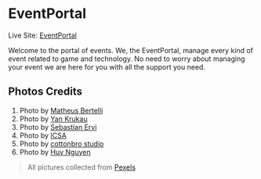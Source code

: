 # EventPortal
Live Site: [EventPortal](https://eventportal-5fbab.web.app)

Welcome to the portal of events.
We, the EventPortal, manage every kind of event related to game and technology.
No need to worry about managing your event we are here for you with all the support you need.


## Photos Credits
1. Photo by [Matheus Bertelli](https://www.pexels.com/photo/group-of-people-standing-inside-room-2608517/)
2. Photo by [Yan Krukau](https://www.pexels.com/photo/a-group-of-friends-playing-computer-games-in-a-tournament-9072268/)
3. Photo by [Sebastian Ervi](https://www.pexels.com/photo/silhouette-of-people-in-front-of-stage-1763067/)
4. Photo by [ICSA](https://www.pexels.com/photo/man-standing-in-front-of-people-sitting-on-red-chairs-1708936/)
5. Photo by [cottonbro studio](https://www.pexels.com/photo/couple-hands-love-evening-4009622/)
6. Photo by [Huy Nguyen](https://www.pexels.com/photo/two-people-sitting-at-a-table-with-a-laptop-19451448/)

> All pictures collected from [Pexels](https://www.pexels.com/)